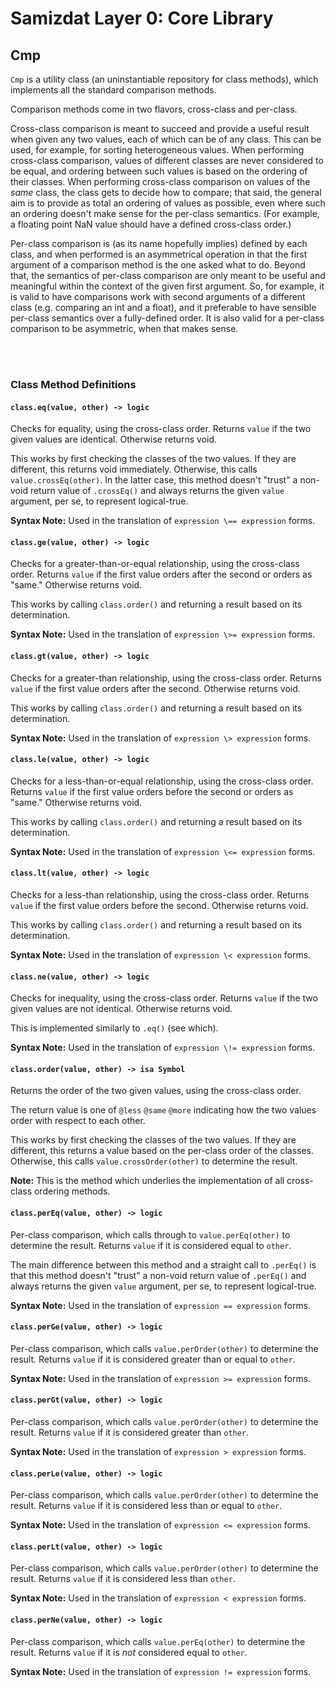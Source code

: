 Samizdat Layer 0: Core Library
==============================

Cmp
---

`Cmp` is a utility class (an uninstantiable repository for class methods),
which implements all the standard comparison methods.

Comparison methods come in two flavors, cross-class and per-class.

Cross-class comparison is meant to succeed and provide a useful result when
given any two values, each of which can be of any class. This can be used,
for example, for sorting heterogeneous values. When performing cross-class
comparison, values of different classes are never considered to be equal,
and ordering between such values is based on the ordering of their classes.
When performing cross-class comparison on values of the *same* class, the
class gets to decide how to compare; that said, the general aim is to provide
as total an ordering of values as possible, even where such an ordering
doesn't make sense for the per-class semantics. (For example, a floating
point NaN value should have a defined cross-class order.)

Per-class comparison is (as its name hopefully implies) defined by each
class, and when performed is an asymmetrical operation in that the first
argument of a comparison method is the one asked what to do. Beyond that,
the semantics of per-class comparison are only meant to be useful and
meaningful within the context of the given first argument. So, for example,
it is valid to have comparisons work with second arguments of a different
class (e.g. comparing an int and a float), and it preferable to have
sensible per-class semantics over a fully-defined order. It is also valid
for a per-class comparison to be asymmetric, when that makes sense.


<br><br>
### Class Method Definitions

#### `class.eq(value, other) -> logic`

Checks for equality, using the cross-class order. Returns `value` if the
two given values are identical. Otherwise returns void.

This works by first checking the classes of the two values. If they are
different, this returns void immediately. Otherwise, this calls
`value.crossEq(other)`. In the latter case, this method doesn't "trust" a
non-void return value of `.crossEq()` and always returns the given `value`
argument, per se, to represent logical-true.

**Syntax Note:** Used in the translation of `expression \== expression` forms.

#### `class.ge(value, other) -> logic`

Checks for a greater-than-or-equal relationship, using the cross-class order.
Returns `value` if the first value orders after the second or orders as
"same." Otherwise returns void.

This works by calling `class.order()` and returning a result based on its
determination.

**Syntax Note:** Used in the translation of `expression \>= expression` forms.

#### `class.gt(value, other) -> logic`

Checks for a greater-than relationship, using the cross-class order. Returns
`value` if the first value orders after the second. Otherwise returns void.

This works by calling `class.order()` and returning a result based on its
determination.

**Syntax Note:** Used in the translation of `expression \> expression` forms.

#### `class.le(value, other) -> logic`

Checks for a less-than-or-equal relationship, using the cross-class order.
Returns `value` if the first value orders before the second or orders as
"same." Otherwise returns void.

This works by calling `class.order()` and returning a result based on its
determination.

**Syntax Note:** Used in the translation of `expression \<= expression` forms.

#### `class.lt(value, other) -> logic`

Checks for a less-than relationship, using the cross-class order. Returns
`value` if the first value orders before the second. Otherwise returns void.

This works by calling `class.order()` and returning a result based on its
determination.

**Syntax Note:** Used in the translation of `expression \< expression` forms.

#### `class.ne(value, other) -> logic`

Checks for inequality, using the cross-class order. Returns `value` if the two
given values are not identical. Otherwise returns void.

This is implemented similarly to `.eq()` (see which).

**Syntax Note:** Used in the translation of `expression \!= expression` forms.

#### `class.order(value, other) -> isa Symbol`

Returns the order of the two given values, using the cross-class order.

The return value is one of `@less` `@same` `@more` indicating how the two
values order with respect to each other.

This works by first checking the classes of the two values. If they are
different, this returns a value based on the per-class order of the classes.
Otherwise, this calls `value.crossOrder(other)` to determine the result.

**Note:** This is the method which underlies the implementation
of all cross-class ordering methods.

#### `class.perEq(value, other) -> logic`

Per-class comparison, which calls through to `value.perEq(other)` to
determine the result. Returns `value` if it is considered equal to `other`.

The main difference between this method and a straight call to `.perEq()` is
that this method doesn't "trust" a non-void return value of `.perEq()` and
always returns the given `value` argument, per se, to represent logical-true.

**Syntax Note:** Used in the translation of `expression == expression` forms.

#### `class.perGe(value, other) -> logic`

Per-class comparison, which calls `value.perOrder(other)` to determine the
result. Returns `value` if it is considered greater than or equal to `other`.

**Syntax Note:** Used in the translation of `expression >= expression` forms.

#### `class.perGt(value, other) -> logic`

Per-class comparison, which calls `value.perOrder(other)` to determine the
result. Returns `value` if it is considered greater than `other`.

**Syntax Note:** Used in the translation of `expression > expression` forms.

#### `class.perLe(value, other) -> logic`

Per-class comparison, which calls `value.perOrder(other)` to determine the
result. Returns `value` if it is considered less than or equal to `other`.

**Syntax Note:** Used in the translation of `expression <= expression` forms.

#### `class.perLt(value, other) -> logic`

Per-class comparison, which calls `value.perOrder(other)` to determine the
result. Returns `value` if it is considered less than `other`.

**Syntax Note:** Used in the translation of `expression < expression` forms.

#### `class.perNe(value, other) -> logic`

Per-class comparison, which calls `value.perEq(other)` to determine the
result. Returns `value` if it is *not* considered equal to `other`.

**Syntax Note:** Used in the translation of `expression != expression` forms.
